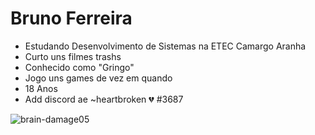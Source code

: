 # Bruno Ferreira

- Estudando Desenvolvimento de Sistemas na ETEC Camargo Aranha
- Curto uns filmes trashs
- Conhecido como "Gringo"
- Jogo uns games de vez em quando
- 18 Anos
- Add discord ae ~heartbroken 💔 #3687

![brain-damage05](https://user-images.githubusercontent.com/81263464/112894219-fccf7e80-90b1-11eb-8cb2-43d54b3d4b52.gif)
